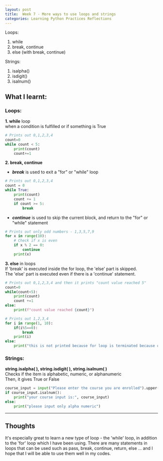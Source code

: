 ```yaml
---
layout: post
title:  Week 7 - More ways to use loops and strings
categories: Learning Python Practices Reflections
---
```


Loops:  
1. while
2. break, continue
3. else (with break, continue)  

Strings:
1. isalpha()
2. isdigit()
3. isalnum()

## What I learnt:  

### Loops:  
**1. while** loop  
when a condition is fulfilled or if something is True  
```python
# Prints out 0,1,2,3,4
count=0
while count < 5:
    print(count)
    count+=1
```

**2. break, continue**
- ***break*** is used to exit a "for" or "while" loop  
```python
# Prints out 0,1,2,3,4
count = 0
while True:
    print(count)
    count += 1
    if count >= 5:
        break
```
- ***continue*** is used to skip the current block, and return to the "for" or "while" statement  
```python
# Prints out only odd numbers - 1,3,5,7,9
for x in range(10):
    # Check if x is even
    if x % 2 == 0:
        continue
    print(x)
```

**3. else** in loops  
If 'break' is executed inside the for loop, the 'else' part is skipped.  
The 'else' part is executed even if there is a 'continue' statement.  
```python
# Prints out 0,1,2,3,4 and then it prints "count value reached 5"
count=0
while(count<5):
    print(count)
    count +=1
else:
    print(f"count value reached {count}")
```
```python
# Prints out 1,2,3,4
for i in range(1, 10):
    if(i%5==0):
        break
    print(i)
else:
    print("this is not printed because for loop is terminated because of break")
```

### Strings:  
**string.isalpha( ), string.isdigit( ), string.isalnum( )**  
Checks if the item is alphabetic, numeric, or alphanumeric  
Then, it gives True or False  
```python 
course_input = input("Please enter the course you are enrolled").upper()
if course_input.isalnum():
    print("your course input is:", course_input)
else:
    print("please input only alpha numeric")
```

---

## Thoughts

It's especially great to learn a new type of loop - the 'while' loop, in addition to the 'for' loop which I have been using. There are many statements in loops that can be used such as pass, break, continue, return, else ... and I hope that I will be able to use them well in my codes.  